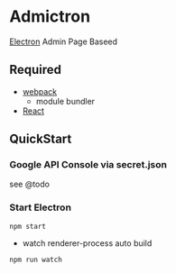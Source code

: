 # Admictron

[Electron](http://electron.atom.io/) Admin Page Baseed

## Required

* [webpack](https://webpack.github.io/)
  * module bundler
* [React](https://facebook.github.io/react/)

## QuickStart

### Google API Console via secret.json

see @todo

### Start Electron 

```
npm start
```

* watch renderer-process auto build

```
npm run watch
```
